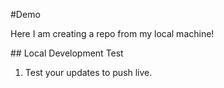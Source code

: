 #Demo

Here I am creating a repo from my local machine!

## Local Development Test

1. Test your updates to push live.
